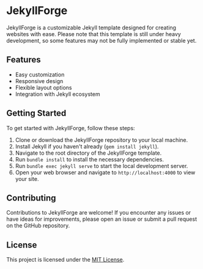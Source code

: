 # JekyllForge

JekyllForge is a customizable Jekyll template designed for creating websites with ease. Please note that this template is still under heavy development, so some features may not be fully implemented or stable yet.

## Features

- Easy customization
- Responsive design
- Flexible layout options
- Integration with Jekyll ecosystem

## Getting Started

To get started with JekyllForge, follow these steps:

1. Clone or download the JekyllForge repository to your local machine.
2. Install Jekyll if you haven't already (`gem install jekyll`).
3. Navigate to the root directory of the JekyllForge template.
4. Run `bundle install` to install the necessary dependencies.
5. Run `bundle exec jekyll serve` to start the local development server.
6. Open your web browser and navigate to `http://localhost:4000` to view your site.

## Contributing

Contributions to JekyllForge are welcome! If you encounter any issues or have ideas for improvements, please open an issue or submit a pull request on the GitHub repository.

## License

This project is licensed under the [MIT License](LICENSE).
